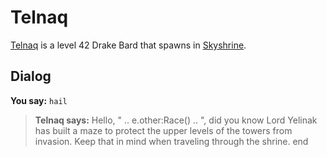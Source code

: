 # Telnaq



[Telnaq](/npc/114532) is a level 42 Drake Bard that spawns in [Skyshrine](/zone/114).



## Dialog

**You say:** `hail`



>**Telnaq says:** Hello, " .. e.other:Race() .. ", did you know Lord Yelinak has built a maze to protect the upper levels of the towers from invasion. Keep that in mind when traveling through the shrine.
end
